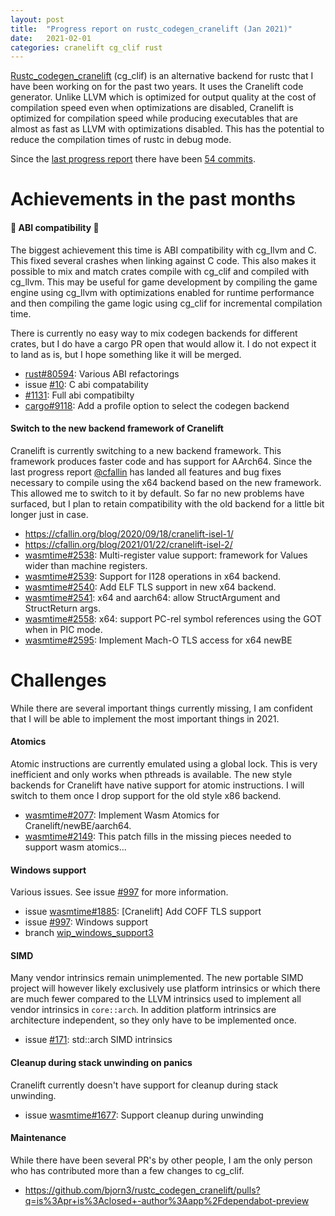 ```yaml
---
layout: post
title:  "Progress report on rustc_codegen_cranelift (Jan 2021)"
date:   2021-02-01
categories: cranelift cg_clif rust
---
```


[Rustc_codegen_cranelift](https://github.com/bjorn3/rustc_codegen_cranelift) (cg_clif) is an alternative backend for rustc that I have been working on for the past two years. It uses the Cranelift code generator. Unlike LLVM which is optimized for output quality at the cost of compilation speed even when optimizations are disabled, Cranelift is optimized for compilation speed while producing executables that are almost as fast as LLVM with optimizations disabled. This has the potential to reduce the compilation times of rustc in debug mode.

Since the [last progress report](https://bjorn3.github.io/2021/01/07/progress-report-dec-2020.html) there have been [54 commits](https://github.com/bjorn3/rustc_codegen_cranelift/compare/dbee13661efa269cb4cd57bb4c6b99a19732b484...d556c56f792756dd7cfec742b9f2e07612dc10f4).

# Achievements in the past months

#### :tada: ABI compatibility :tada:

The biggest achievement this time is ABI compatibility with cg_llvm and C. This fixed several crashes when linking against C code. This also makes it possible to mix and match crates compile with cg_clif and compiled with cg_llvm. This may be useful for game development by compiling the game engine using cg_llvm with optimizations enabled for runtime performance and then compiling the game logic using cg_clif for incremental compilation time.

There is currently no easy way to mix codegen backends for different crates, but I do have a cargo PR open that would allow it. I do not expect it to land as is, but I hope something like it will be merged.

* [rust#80594](https://github.com/rust-lang/rust/pull/80594): Various ABI refactorings
* issue [#10](https://github.com/bjorn3/rustc_codegen_cranelift/issues/10): C abi compatability
* [#1131](https://github.com/bjorn3/rustc_codegen_cranelift/pull/1131): Full abi compatibilty
* [cargo#9118](https://github.com/rust-lang/cargo/pull/9118): Add a profile option to select the codegen backend

#### Switch to the new backend framework of Cranelift

Cranelift is currently switching to a new backend framework. This framework produces faster code and has support for AArch64. Since the last progress report [@cfallin](https://github.com/cfallin) has landed all features and bug fixes necessary to compile using the x64 backend based on the new framework. This allowed me to switch to it by default. So far no new problems have surfaced, but I plan to retain compatibility with the old backend for a little bit longer just in case.

* <https://cfallin.org/blog/2020/09/18/cranelift-isel-1/>
* <https://cfallin.org/blog/2021/01/22/cranelift-isel-2/>
* [wasmtime#2538](https://github.com/bytecodealliance/wasmtime/pull/2538): Multi-register value support: framework for Values wider than machine registers.
* [wasmtime#2539](https://github.com/bytecodealliance/wasmtime/pull/2539): Support for I128 operations in x64 backend.
* [wasmtime#2540](https://github.com/bytecodealliance/wasmtime/pull/2540): Add ELF TLS support in new x64 backend.
* [wasmtime#2541](https://github.com/bytecodealliance/wasmtime/pull/2541): x64 and aarch64: allow StructArgument and StructReturn args.
* [wasmtime#2558](https://github.com/bytecodealliance/wasmtime/pull/2558): x64: support PC-rel symbol references using the GOT when in PIC mode. 
* [wasmtime#2595](https://github.com/bytecodealliance/wasmtime/pull/2595): Implement Mach-O TLS access for x64 newBE

# Challenges

While there are several important things currently missing, I am confident that I will be able to implement the most important things in 2021.

#### Atomics

Atomic instructions are currently emulated using a global lock. This is very inefficient and only works when pthreads is available. The new style backends for Cranelift have native support for atomic instructions. I will switch to them once I drop support for the old style x86 backend.

* [wasmtime#2077](https://github.com/bytecodealliance/wasmtime/pull/2077): Implement Wasm Atomics for Cranelift/newBE/aarch64.
* [wasmtime#2149](https://github.com/bytecodealliance/wasmtime/pull/2149): This patch fills in the missing pieces needed to support wasm atomics...

#### Windows support

Various issues. See issue [#997](https://github.com/bjorn3/rustc_codegen_cranelift/issues/977) for more information.

* issue [wasmtime#1885](https://github.com/bytecodealliance/wasmtime/issues/1885): [Cranelift] Add COFF TLS support
* issue [#997](https://github.com/bjorn3/rustc_codegen_cranelift/issues/977): Windows support
* branch [wip_windows_support3](https://github.com/bjorn3/rustc_codegen_cranelift/compare/wip_windows_support3)

#### SIMD

Many vendor intrinsics remain unimplemented. The new portable SIMD project will however likely exclusively use platform intrinsics or which there are much fewer compared to the LLVM intrinsics used to implement all vendor intrinsics in `core::arch`. In addition platform intrinsics are architecture independent, so they only have to be implemented once.

* issue [#171](https://github.com/bjorn3/rustc_codegen_cranelift/issues/171): std::arch SIMD intrinsics

#### Cleanup during stack unwinding on panics

Cranelift currently doesn't have support for cleanup during stack unwinding.

* issue [wasmtime#1677](https://github.com/bytecodealliance/wasmtime/issues/1677): Support cleanup during unwinding

#### Maintenance

While there have been several PR's by other people, I am the only person who has contributed more than a few changes to cg_clif.

* <https://github.com/bjorn3/rustc_codegen_cranelift/pulls?q=is%3Apr+is%3Aclosed+-author%3Aapp%2Fdependabot-preview>
